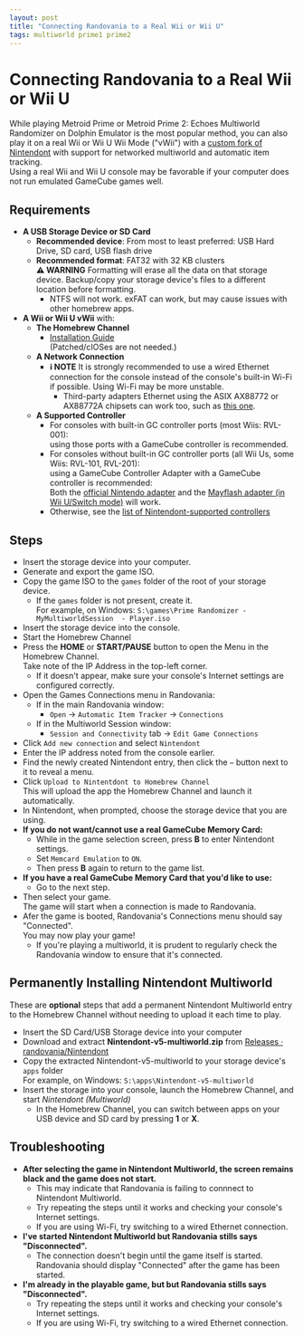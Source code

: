 ```yaml
---
layout: post
title: "Connecting Randovania to a Real Wii or Wii U"
tags: multiworld prime1 prime2
---
```

# Connecting Randovania to a Real Wii or Wii U  

While playing Metroid Prime or Metroid Prime 2: Echoes Multiworld Randomizer on Dolphin Emulator is the most popular method, you can also play it on a real Wii or Wii U Wii Mode ("vWii") with a [custom fork of Nintendont](https://github.com/randovania/Nintendont/) with support for networked multiworld and automatic item tracking.  
Using a real Wii and Wii U console may be favorable if your computer does not run emulated GameCube games well.  
  
## Requirements  

* **A USB Storage Device or SD Card**  
  * **Recommended device**: From most to least preferred: USB Hard Drive, SD card, USB flash drive  
  * **Recommended format**: FAT32 with 32 KB clusters  
    **⚠️ WARNING** Formatting will erase all the data on that storage device. Backup/copy your storage device's files to a different location before formatting.  
    * NTFS will not work. exFAT can work, but may cause issues with other homebrew apps.   
* **A Wii or Wii U vWii** with:  
  * **The Homebrew Channel**  
    * [Installation Guide](https://wii.hacks.guide/get-started)  
      (Patched/cIOSes are not needed.)  
  * **A Network Connection**  
    * **ℹ️ NOTE** It is strongly recommended to use a wired Ethernet connection for the console instead of the console's built-in Wi-Fi if possible. Using Wi-Fi may be more unstable.  
      * Third-party adapters Ethernet using the ASIX AX88772 or AX88772A chipsets can work too, such as [this one](https://www.amazon.com/gp/product/B00MYT47EA/).  
  * **A Supported Controller**  
    * For consoles with built-in GC controller ports (most Wiis: RVL-001):  
      using those ports with a GameCube controller is recommended.  
    * For consoles without built-in GC controller ports (all Wii Us, some Wiis: RVL-101, RVL-201):  
      using a GameCube Controller Adapter with a GameCube controller is recommended:  
      Both the [official Nintendo adapter](https://smashbros.nintendo.com/buy/accessories/) and the [Mayflash adapter (in Wii U/Switch mode)](https://www.amazon.com/Mayflash-GameCube-Controller-Adapter-Switch/dp/B00RSXRLUE/) will work.  
    * Otherwise, see the [list of Nintendont-supported controllers](https://gbatemp.net/threads/nintendont.349258/#Controllers)  
  
## Steps  
  
 * Insert the storage device into your computer.  
 * Generate and export the game ISO.  
 * Copy the game ISO to the `games` folder of the root of your storage device.  
   * If the `games` folder is not present, create it.  
     For example, on Windows: `S:\games\Prime Randomizer - MyMultiworldSession  - Player.iso`  
 * Insert the storage device into the console.  
 * Start the Homebrew Channel  
 * Press the **HOME** or **START/PAUSE** button to open the Menu in the Homebrew Channel.  
   Take note of the IP Address in the top-left corner.  
   * If it doesn't appear, make sure your console's Internet settings are configured correctly.  
 * Open the Games Connections menu in Randovania:  
   * If in the main Randovania window:  
     * `Open` -> `Automatic Item Tracker` -> `Connections`  
   * If in the Multiworld Session window:  
     * `Session and Connectivity` tab -> `Edit Game Connections`  
 * Click `Add new connection` and select `Nintendont`  
 * Enter the IP address noted from the console earlier.  
 * Find the newly created Nintendont entry, then click the `⋯` button next to it to reveal a menu.  
 * Click `Upload to Nintentdont to Homebrew Channel`  
   This will upload the app the Homebrew Channel and launch it automatically.  
 * In Nintendont, when prompted, choose the storage device that you are using.  
 * **If you do not want/cannot use a real GameCube Memory Card:**  
    * While in the game selection screen, press **B** to enter Nintendont settings.  
    * Set `Memcard Emulation` to `ON`.  
    * Then press **B** again to return to the game list. 
 * **If you have a real GameCube Memory Card that you'd like to use:**  
    * Go to the next step.   
 * Then select your game.  
   The game will start when a connection is made to Randovania.  
 * Afer the game is booted, Randovania's Connections menu should say "Connected".  
   You may now play your game!  
   * If you're playing a multiworld, it is prudent to regularly check the Randovania window to ensure that it's connected.  
  
## Permanently Installing Nintendont Multiworld  
  
These are **optional** steps that add a permanent Nintendont Multiworld entry to the Homebrew Channel without needing to upload it each time to play.  
* Insert the SD Card/USB Storage device into your computer  
* Download and extract **Nintendont-v5-multiworld.zip** from [Releases · randovania/Nintendont](https://github.com/randovania/Nintendont/releases)  
* Copy the extracted Nintendont-v5-multiworld to your storage device's `apps` folder  
    For example, on Windows: `S:\apps\Nintendont-v5-multiworld`  
* Insert the storage into your console, launch the Homebrew Channel, and start *Nintendont (Multiworld)*
  * In the Homebrew Channel, you can switch between apps on your USB device and SD card by pressing **1** or **X**.

## Troubleshooting  
  
* **After selecting the game in Nintendont Multiworld, the screen remains black and the game does not start.**  
  * This may indicate that Randovania is failing to connnect to Nintendont Multiworld.  
  * Try repeating the steps until it works and checking your console's Internet settings.  
  * If you are using Wi-Fi, try switching to a wired Ethernet connection.  
* **I've started Nintendont Multiworld but Randovania stills says "Disconnected".**  
  * The connection doesn't begin until the game itself is started. Randovania should display "Connected" after the game has been started.  
* **I'm already in the playable game, but but Randovania stills says "Disconnected".**  
  * Try repeating the steps until it works and checking your console's Internet settings.
  * If you are using Wi-Fi, try switching to a wired Ethernet connection.  
